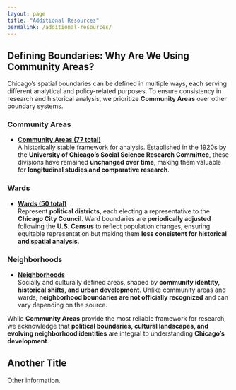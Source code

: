 ```yaml
---
layout: page
title: "Additional Resources"
permalink: /additional-resources/
---
```


## Defining Boundaries: Why Are We Using Community Areas?

Chicago’s spatial boundaries can be defined in multiple ways, each serving different analytical and policy-related purposes. To ensure consistency in research and historical analysis, we prioritize **Community Areas** over other boundary systems.

### Community Areas
- **[Community Areas (77 total)](https://data.cityofchicago.org/Facilities-Geographic-Boundaries/Boundaries-Community-Areas-current-/cauq-8yn6)**  
  A historically stable framework for analysis. Established in the 1920s by the **University of Chicago’s Social Science Research Committee**, these divisions have remained **unchanged over time**, making them valuable for **longitudinal studies and comparative research**.

### Wards
- **[Wards (50 total)](https://data.cityofchicago.org/Facilities-Geographic-Boundaries/Boundaries-Wards-2015-2023-/sp34-6z76)**  
  Represent **political districts**, each electing a representative to the **Chicago City Council**. Ward boundaries are **periodically adjusted** following the **U.S. Census** to reflect population changes, ensuring equitable representation but making them **less consistent for historical and spatial analysis**.

### Neighborhoods
- **[Neighborhoods](https://data.cityofchicago.org/Facilities-Geographic-Boundaries/Boundaries-Neighborhoods/bbvz-uum9)**  
  Socially and culturally defined areas, shaped by **community identity, historical shifts, and urban development**. Unlike community areas and wards, **neighborhood boundaries are not officially recognized** and can vary depending on the source.

While **Community Areas** provide the most reliable framework for research, we acknowledge that **political boundaries, cultural landscapes, and evolving neighborhood identities** are integral to understanding **Chicago’s development**.

## Another Title
Other information.
